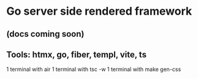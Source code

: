 # Go server side rendered framework

## (docs coming soon)

## Tools: htmx, go, fiber, templ, vite, ts

1 terminal with air
1 terminal with tsc -w
1 terminal with make gen-css
